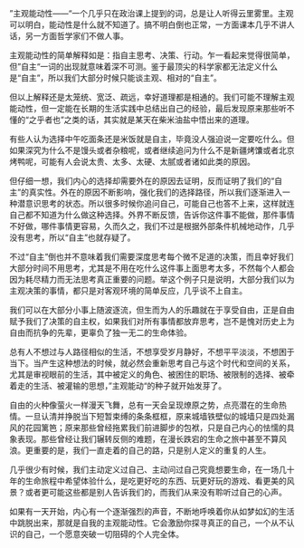 ”主观能动性——“一个几乎只在政治课上提到的词，总是让人听得云里雾里。主观可以明白，能动性是什么就不知道了。搞不明白倒也正常，一方面课本几乎不讲人话，另一方面哲学家们不做人事。

主观能动性的简单解释如是：指自主思考、决策、行动。乍一看起来觉得很简单，但”自主“一词的出现就意味着深不可测。鉴于最顶尖的科学家都无法定义什么是“自主”，所以我们大部分时候只能谈主观、相对的“自主”。  

但以上解释还是太笼统、宽泛、疏远，幸好道理都是相通的。我们可能不理解主观能动性，但一定能在长期的生活实践中总结出自己的经验，最后发现原来那些听不懂的“之乎者也”之类的话，其实就是某天在柴米油盐中悟出来的道理。

有些人认为选择中午吃面条还是米饭就是自主，毕竟没人强迫说一定要吃什么。但如果深究为什么不是馒头或者杂粮呢，或者继续追问为什么不是新疆烤馕或者北京烤鸭呢，可能有人会说太贵、太多、太硬、太腻或者诸如此类的原因。


但仔细一想，我们内心的选择却需要外在的原因去证明，反而证明了我们的“自主”的真实性。外在的原因不断影响，强化我们的选择路径，所以我们逐渐进入一种潜意识思考的状态。所以很多时候你追问自己，可能自己也答不上来，这样就连自己都不知道为什么做这种选择。外界不断反馈，告诉你这件事不能做，那件事情不好做，哪件事情更容易，久而久之，我们不过是根据外部条件机械地动作，几乎没有思考，所以“自主”也就存疑了。


不过“自主”倒也并不意味着我们需要深度思考每个微不足道的决策，而且幸好我们大部分时间不用思考，尤其是不用在吃什么这件事上面思考太多，不然每个人都会因为耗尽精力而无法思考真正重要的问题。举这个例子只是说明，大部分我们以为主观决策的事情，都只是对客观环境的简单反应，几乎谈不上自主。

我们可以在大部分小事上随波逐流，但生而为人的乐趣就在于享受自由，正是自由赋予我们了决策的自主权，如果我们对所有事情都放弃思考，岂不是愧对历史上为自由而抗争的先辈，更辜负了独一无二的生命体验。

总有人不想过与人路径相似的生活，不想享受岁月静好，不想平平淡淡，不想困于当下。当产生这种想法的时候，就必然会重新思考自己与这个时代和空间的关系，尤其是审视眼前的生活，其中被定义的角色、被困住的职场、被限制的选择、被牵着走的生活、被灌输的思想，”主观能动“的种子就开始发芽了。

自由的火种像萤火一样漫天飞舞，总有一天会呈现燎原之势，点亮潜在的生命热情。一旦认清并挣脱当下短暂束缚的条条框框，原来城墙铁壁似的城墙只是四处漏风的花园篱笆；原来那些曾经拖累我们前进脚步的包袱，只是自己内心的怯懦的具象表现。那些曾经让我们辗转反侧的难题，在漫长跌宕的生命之旅中甚至不算风浪。更重要的是，我们一直走着的自己的路，只是别人定义的重复的人生。

几乎很少有时候，我们主动定义过自己、主动问过自己究竟想要生命，在一场几十年的生命旅程中希望体验什么，是吃更好吃的东西、玩更好玩的游戏、看更美的风景？或者更可能这些都是别人告诉我们的，而我们从来没有聆听过自己的心声。


如果有一天开始，内心有一个逐渐强烈的声音，不断地呼唤着你从如梦如幻的生活中跳脱出来，那就是自我的主观能动性。它会激励你探寻真正的自己，一个从不认识的自己，一个愿意突破一切阻碍的个人完全体。
